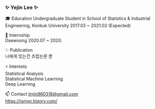 ### ✨ Yejin Lee ✨

<!--
**cryingjin/cryingjin** is a ✨ _special_ ✨ repository because its `README.md` (this file) appears on your GitHub profile.

Here are some ideas to get you started:

- 🔭 I’m currently working on ...
- 🌱 I’m currently learning ...
- 👯 I’m looking to collaborate on ...
- 🤔 I’m looking for help with ...
- 💬 Ask me about ...
- 📫 How to reach me: ...
- 😄 Pronouns: ...
- ⚡ Fun fact: ...
-->

🎓 Education
Undergraduate Student in School of Statistics & Industrial Engineering, Konkuk University 2017.03 ~ 2021.02 (Expected)   

🔭 Internship  
Daewoong 2020.07 ~ 2020.  

✨ Publication  
나에게 있는건 조럽논문 뿐  

⚡ Interests  
Statistical Analysis  
Statistical Machine Learning  
Deep Learning

📫 Contact
jinjin960318@gmail.com  
https://jxnjxn.tistory.com/
